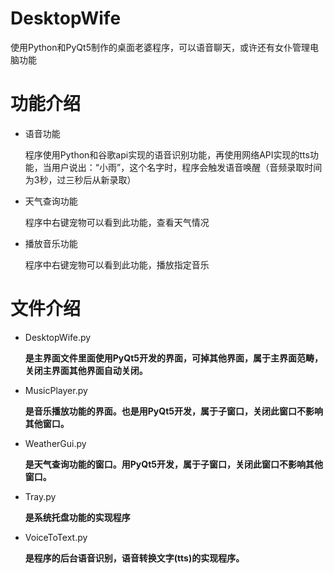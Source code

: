 # DesktopWife
使用Python和PyQt5制作的桌面老婆程序，可以语音聊天，或许还有女仆管理电脑功能

# 功能介绍
- 语音功能

  程序使用Python和谷歌api实现的语音识别功能，再使用网络API实现的tts功能，当用户说出：“小雨”，这个名字时，程序会触发语音唤醒（音频录取时间为3秒，过三秒后从新录取）

- 天气查询功能

  程序中右键宠物可以看到此功能，查看天气情况
 
- 播放音乐功能

  程序中右键宠物可以看到此功能，播放指定音乐


# 文件介绍
- DesktopWife.py

  **是主界面文件里面使用PyQt5开发的界面，可掉其他界面，属于主界面范畴，关闭主界面其他界面自动关闭。**

- MusicPlayer.py
  
  **是音乐播放功能的界面。也是用PyQt5开发，属于子窗口，关闭此窗口不影响其他窗口。**

- WeatherGui.py
  
  **是天气查询功能的窗口。用PyQt5开发，属于子窗口，关闭此窗口不影响其他窗口。**

- Tray.py
  
  **是系统托盘功能的实现程序**

- VoiceToText.py
  
  **是程序的后台语音识别，语音转换文字(tts)的实现程序。**
